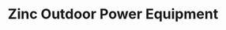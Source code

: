 ---
title: "Zinc Outdoor Power Equipment"
url: /mars-hill/zinc-outdoor-power-equipment/
shop: groundskeeping
---